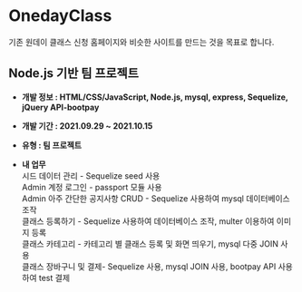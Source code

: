 # OnedayClass

기존 원데이 클래스 신청 홈페이지와 비슷한 사이트를 만드는 것을 목표로 합니다.

## Node.js 기반 팀 프로젝트

-   **개발 정보 : HTML/CSS/JavaScript, Node.js, mysql, express, Sequelize, jQuery API-bootpay**

-   **개발 기간 : 2021.09.29 ~ 2021.10.15**

-   **유형 : 팀 프로젝트**

-   **내 업무**  
     시드 데이터 관리 - Sequelize seed 사용  
    Admin 계정 로그인 - passport 모듈 사용  
    Admin 아주 간단한 공지사항 CRUD - Sequelize 사용하여 mysql 데이터베이스 조작  
    클래스 등록하기 - Sequelize 사용하여 데이터베이스 조작, multer 이용하여 이미지 등록  
    클래스 카테고리 - 카테고리 별 클래스 등록 및 화면 띄우기, mysql 다중 JOIN 사용  
    클래스 장바구니 및 결제- Sequelize 사용, mysql JOIN 사용, bootpay API 사용하여 test 결제
